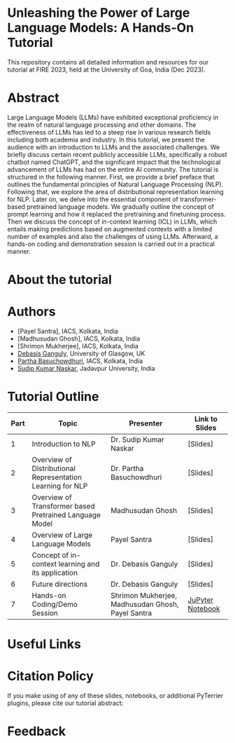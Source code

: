 # Unleashing the Power of Large Language Models: A Hands-On Tutorial
This repository contains all detailed information and resources for our tutorial at FIRE 2023, held at the University of Goa, India (Dec 2023).

# Abstract
Large Language Models (LLMs) have exhibited exceptional proficiency in the realm of natural language processing and other domains. The effectiveness of LLMs has led to a steep rise in various research fields including both academia and industry. In this tutorial, we present the audience with an introduction to LLMs and the associated challenges. We briefly discuss certain recent publicly accessible LLMs, specifically a robust chatbot named ChatGPT, and the significant impact that the technological advancement of LLMs has had on the entire AI community. The tutorial is structured in the following manner. First, we provide  a brief preface that outlines the fundamental principles of Natural Language Processing (NLP). Following that, we explore the area of distributional representation learning for NLP. Later on, we delve into the essential component of transformer-based pretrained language models. We gradually outline the concept of prompt learning and how it replaced the pretraining and finetuning process. Then we discuss the concept of in-context learning (ICL) in LLMs, which entails making predictions based on augmented contexts with a limited number of examples and also the challenges of using LLMs. Afterward, a hands-on coding and demonstration session is carried out in a practical manner.

# About the tutorial


# Authors

* [Payel Santra], IACS, Kolkata, India
* [Madhusudan Ghosh], IACS, Kolkata, India
* [Shrimon Mukherjee], IACS, Kolkata, India
* [Debasis Ganguly](https://gdebasis.github.io/), University of Glasgow, UK
* [Partha Basuchowdhuri](http://iacs.res.in/athusers/index.php?navid=0&userid=IACS0043), IACS, Kolkata, India
* [Sudip Kumar Naskar](https://sites.google.com/site/sudipnaskar/), Jadavpur University, India

# Tutorial Outline
**Part** | **Topic** | **Presenter** | **Link to Slides**
--- | --- | --- | ---
1 | Introduction to NLP | Dr. Sudip Kumar Naskar | [Slides]
2 | Overview of Distributional Representation Learning for NLP | Dr. Partha Basuchowdhuri | [Slides]
3 | Overview of Transformer based Pretrained Language Model | Madhusudan Ghosh | [Slides]
4 | Overview of Large Language Models | Payel Santra | [Slides]
5 | Concept of in-context learning and its application | Dr. Debasis Ganguly | [Slides]
6 | Future directions | Dr. Debasis Ganguly | [Slides]
7 | Hands-on Coding/Demo Session | Shrimon Mukherjee, Madhusudan Ghosh, Payel Santra | [JuPyter Notebook](https://drive.google.com/drive/folders/1IDDOEAeBz3DiVWuwPDbGBm3-zJoY5S5L?usp=share_link)


# Useful Links


# Citation Policy
If you make using of any of these slides, notebooks, or additional PyTerrier plugins, please cite our tutorial abstract: 

# Feedback
